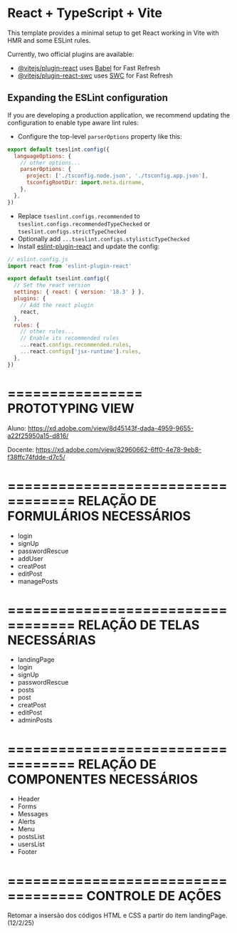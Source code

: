 # React + TypeScript + Vite

This template provides a minimal setup to get React working in Vite with HMR and some ESLint rules.

Currently, two official plugins are available:

- [@vitejs/plugin-react](https://github.com/vitejs/vite-plugin-react/blob/main/packages/plugin-react/README.md) uses [Babel](https://babeljs.io/) for Fast Refresh
- [@vitejs/plugin-react-swc](https://github.com/vitejs/vite-plugin-react-swc) uses [SWC](https://swc.rs/) for Fast Refresh

## Expanding the ESLint configuration

If you are developing a production application, we recommend updating the configuration to enable type aware lint rules:

- Configure the top-level `parserOptions` property like this:

```js
export default tseslint.config({
  languageOptions: {
    // other options...
    parserOptions: {
      project: ['./tsconfig.node.json', './tsconfig.app.json'],
      tsconfigRootDir: import.meta.dirname,
    },
  },
})
```

- Replace `tseslint.configs.recommended` to `tseslint.configs.recommendedTypeChecked` or `tseslint.configs.strictTypeChecked`
- Optionally add `...tseslint.configs.stylisticTypeChecked`
- Install [eslint-plugin-react](https://github.com/jsx-eslint/eslint-plugin-react) and update the config:

```js
// eslint.config.js
import react from 'eslint-plugin-react'

export default tseslint.config({
  // Set the react version
  settings: { react: { version: '18.3' } },
  plugins: {
    // Add the react plugin
    react,
  },
  rules: {
    // other rules...
    // Enable its recommended rules
    ...react.configs.recommended.rules,
    ...react.configs['jsx-runtime'].rules,
  },
})
```

================
PROTOTYPING VIEW
================

Aluno: https://xd.adobe.com/view/8d45143f-dada-4959-9655-a22f25950a15-d816/

Docente: https://xd.adobe.com/view/82960662-6ff0-4e78-9eb8-f38ffc74fdde-d7c5/

==================================
RELAÇÃO DE FORMULÁRIOS NECESSÁRIOS
==================================

- login
- signUp
- passwordRescue
- addUser
- creatPost
- editPost
- managePosts

==================================
RELAÇÃO DE TELAS NECESSÁRIAS
==================================

- landingPage
- login
- signUp
- passwordRescue
- posts
- post
- creatPost
- editPost
- adminPosts

==================================
RELAÇÃO DE COMPONENTES NECESSÁRIOS
==================================

- Header
- Forms
- Messages
- Alerts
- Menu
- postsList
- usersList
- Footer

===================================
CONTROLE DE AÇÕES
===================================

Retomar a insersão dos códigos HTML e CSS a partir do item landingPage. (12/2/25)
